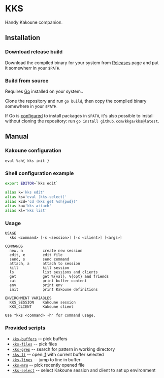 # KKS

Handy Kakoune companion.

## Installation

### Download release build

Download the compiled binary for your system from
[Releases](https://github.com/kkga/kks/releases) page and put it somewherr in
your `$PATH`.

### Build from source

Requires [Go](https://golang.org/) installed on your system..

Clone the repository and run `go build`, then copy the compiled binary somewhere
in your `$PATH`.

If Go is [configured](https://golang.org/ref/mod#go-install) to install packages
in `$PATH`, it's also possible to install without cloning the repository: run
`go install github.com/kkga/kks@latest`.

## Manual

### Kakoune configuration

```kak
eval %sh{ kks init }
```

### Shell configuration example

```sh
export EDITOR=`kks edit`

alias k='kks edit'
alias ks='eval (kks-select)'
alias kcd='cd (kks get %sh{pwd})'
alias ka='kks attach'
alias kl='kks list'
```

### Usage

```
USAGE
  kks <command> [-s <session>] [-c <client>] [<args>]

COMMANDS
  new, n         create new session
  edit, e        edit file
  send, s        send command
  attach, a      attach to session
  kill           kill session
  ls             list sessions and clients
  get            get %{val}, %{opt} and friends
  cat            print buffer content
  env            print env
  init           print Kakoune definitions

ENVIRONMENT VARIABLES
  KKS_SESSION    Kakoune session
  KKS_CLIENT     Kakoune client

Use "kks <command> -h" for command usage.
```

### Provided scripts

- [`kks-buffers`](./scripts/kks-buffers) -- pick buffers
- [`kks-files`](./scripts/kks-files) -- pick files
- [`kks-grep`](./scripts/kks-grep) -- search for pattern in working directory
- [`kks-lf`](./scripts/kks-lf) -- open [lf] with current buffer selected
- [`kks-lines`](./scripts/kks-lines) -- jump to line in buffer
- [`kks-mru`](./scripts/kks-mru) -- pick recently opened file
- [`kks-select`](./scripts/kks-select) -- select Kakoune session and client to
  set up environment

[lf]: https://github.com/gokcehan/lf
